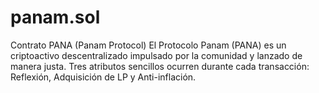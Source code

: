 # panam.sol
Contrato PANA (Panam Protocol)
El Protocolo Panam (PANA) es un criptoactivo descentralizado impulsado por la comunidad y lanzado de manera justa. Tres atributos sencillos ocurren durante cada transacción: Reflexión, Adquisición de LP y Anti-inflación.
